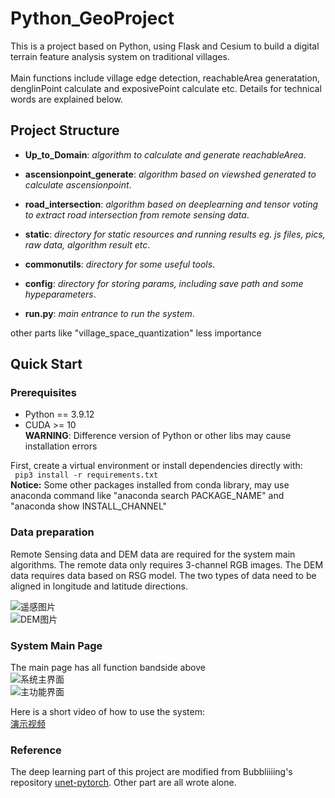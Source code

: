 # Python_GeoProject
This is a project based on Python, using Flask and Cesium to build a digital terrain feature analysis system on
traditional villages.<br>
<br>Main functions include village edge detection, reachableArea generatation, denglinPoint calculate and exposivePoint calculate etc.
Details for technical words are explained below.

## Project Structure
* **Up_to_Domain**: *algorithm to calculate and generate reachableArea*.<br>
* **ascensionpoint_generate**: *algorithm based on viewshed generated to calculate ascensionpoint*.<br>
* **road_intersection**: *algorithm based on deeplearning and tensor voting to extract road intersection from remote sensing data*.<br>
* **static**: *directory for static resources and running results eg. js files, pics, raw data, algorithm result etc*.<br>
* **commonutils**: *directory for some useful tools*.<br>
* **config**: *directory for storing params, including save path and some hypeparameters*.<br>

* **run.py**: *main entrance to run the system*.<br>

other parts like "village_space_quantization" less importance
## Quick Start
### Prerequisites
* Python == 3.9.12
* CUDA >= 10 <br>
**WARNING**: Difference version of Python or other libs may cause installation errors<br>

First, create a virtual environment or install dependencies directly with:<br>
``` pip3 install -r requirements.txt```<br>
**Notice:** Some other packages installed from conda library, may use anaconda command like "anaconda search PACKAGE_NAME" 
and "anaconda show INSTALL_CHANNEL"

### Data preparation
Remote Sensing data and DEM data are required for the system main algorithms.
The remote data only requires 3-channel RGB images. The DEM data requires data based on RSG model. The two types of data 
need to be aligned in longitude and latitude directions.<br>

![遥感图片](./QMC.png)<br>
![DEM图片](./QMC_dem.png)<br>

### System Main Page
The main page has all function bandside above<br>
![系统主界面](./main_page.png)<br>
![主功能界面](./main_part.png)<br>

Here is a short video of how to use the system:<br>
[演示视频](https://www.bilibili.com/video/BV1J84y1N7cX/?share_source=copy_web&vd_source=b912fff65a6e1f33a4a6a406603eefbe)


### Reference
The deep learning part of this project are modified from Bubbliiiing's repository [unet-pytorch](https://github.com/bubbliiiing/unet-pytorch.git).
Other part are all wrote alone.

